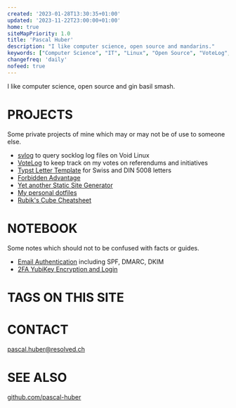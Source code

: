 ```yaml
---
created: '2023-01-28T13:30:35+01:00'
updated: '2023-11-22T23:00:00+01:00'
home: true
siteMapPriority: 1.0
title: 'Pascal Huber'
description: "I like computer science, open source and mandarins."
keywords: ["Computer Science", "IT", "Linux", "Open Source", "VoteLog", "svlog", "Zurich"]
changefreq: 'daily'
nofeed: true
---
```


I like computer science, open source and gin basil smash.

# PROJECTS

Some private projects of mine which may or may not be of use to someone else.

 - [svlog](./projects/svlog.html) to query socklog log files on Void Linux
 - [VoteLog](./projects/votelog.html) to keep track on my votes on referendums and initiatives
 - [Typst Letter Template](https://github.com/pascal-huber/typst-letter-template) for Swiss and DIN 5008 letters
 - [Forbidden Advantage](./projects/forbidden_advantage.html)
 - [Yet another Static Site Generator ](./projects/resolved.html)
 - [My personal dotfiles](https://github.com/pascal-huber/dotfiles)
 - [Rubik's Cube Cheatsheet](https://github.com/pascal-huber/rubiks)

# NOTEBOOK

Some notes which should not to be confused with facts or guides.

 - [Email Authentication](./notebook/email-authentication.html) including SPF,
   DMARC, DKIM
 - [2FA YubiKey Encryption and Login](./notebook/yubikey.html)

# TAGS ON THIS SITE

<!--##tag_list_all##-->

# CONTACT

<pascal.huber@resolved.ch>

# SEE ALSO

[github.com/pascal-huber](https://github.com/pascal-huber)
